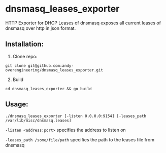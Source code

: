 # dnsmasq_leases_exporter
HTTP Exporter for DHCP Leases of dnsmasq exposes all current leases of dnsmasq over http in json format.

## Installation:

1. Clone repo:

```shell
git clone git@github.com:andy-overengineering/dnsmasq_leases_exporter.git
```

2. Build

```shell
cd dnsmasq_leases_exporter && go build
```


## Usage:

```shell
./dnsmasq_leases_exporter [-listen 0.0.0.0:9154] [-leases_path /var/lib/misc/dnsmasq.leases]
```

`-listen <address:port>` specifies the address to listen on

`-leases_path /some/file/path` specifies the path to the leases file from dnsmasq
